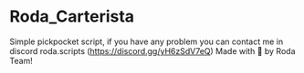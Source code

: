 # Roda_Carterista
 Simple pickpocket script, if you have any problem you can contact me in discord roda.scripts (https://discord.gg/yH6zSdV7eQ)
 Made with 🩷 by Roda Team!
